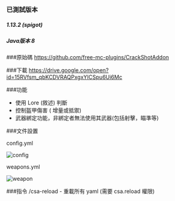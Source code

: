 
### 已測試版本
 
##### 1.13.2 (spigot)
##### Java版本 8

###原始碼
 https://github.com/free-mc-plugins/CrackShotAddon

###下載
 https://drive.google.com/open?id=15RVfsm_qbKCDVRAQPxgxYICSpu6Ui6Mc


###功能

- 使用 Lore (敘述) 判斷
- 控制盔甲傷害 ( 增量或抵禦)
- 武器綁定功能，非綁定者無法使用其武器(包括射擊，瞄準等)

###文件設置

config.yml

![config](https://i.gyazo.com/41ee08a48e9c31b2574b47e45fb3e618.png)

weapons.yml

![weapon](https://i.gyazo.com/639dc9a212f00e5c6527248b64410429.png)

###指令
/csa-reload - 重載所有 yaml (需要 csa.reload 權限)



